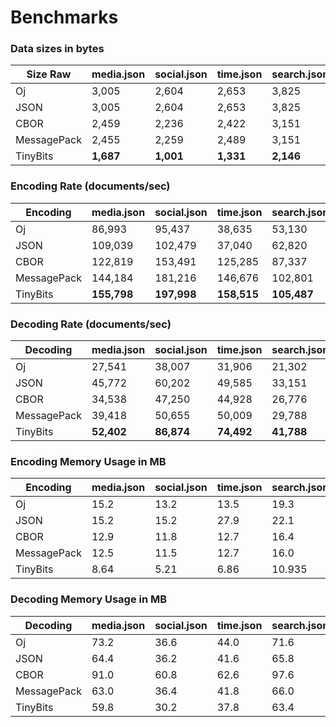 # Benchmarks

### Data sizes in bytes

| Size Raw    | media.json | social.json | time.json | search.json | api.json | users.json | transactions.json | config.json | events.json | geospatial.json | telemetry.json |
| ----------- | ---------- | ----------- | --------- | ----------- | -------- | ---------- | ----------------- | ----------- | ----------- | --------------- | -------------- |
| Oj          | 3,005       | 2,604        | 2,653      | 3,825        | 2,996     | 2,896       | 2,575              | 2,762        | 2,959        | 3,627            | 4,153           |
| JSON        | 3,005       | 2,604        | 2,653      | 3,825        | 2,996     | 2,896       | 2,575              | 2,762        | 2,959        | 3,627            | 4,153           |
| CBOR        | 2,459       | 2,236        | 2,422      | 3,151        | 2,525     | 2,328       | 2,140              | 2,145        | 2,562        | 3,196            | 3,713           |
| MessagePack | 2,455       | 2,259        | 2,489      | 3,151        | 2,521     | 2,323       | 2,182              | 2,135        | 2,560        | 3,259            | 3,692           |
| TinyBits    | **1,687**       | **1,001**        | **1,331**      | **2,146**        | **1,842**     | **1,368**       | **1,101**              | **7,07**         | **1,626**        | **1,752**            | **1,478**           |

### Encoding Rate (documents/sec)

| Encoding    | media.json | social.json | time.json | search.json | api.json | users.json | transactions.json | config.json | events.json | geospatial.json | telemetry.json |
| ----------- | ---------- | ----------- | --------- | ----------- | -------- | ---------- | ----------------- | ----------- | ----------- | --------------- | -------------- |
| Oj          | 86,993      | 95,437       | 38,635     | 53,130       | 78,890    | 68,131      | 67,437             | 73,945       | 82,138       | 16,452           | 41,400          |
| JSON        | 109,039     | 102,479      | 37,040     | 62,820       | 91,719    | 84,072      | 73,791             | 93,755       | 93,074       | 14,383           | 50,471          |
| CBOR        | 122,819     | 153,491      | 125,285    | 87,337       | 101,989   | 91,575      | 111,679            | 96,180       | 120,231      | 63,236           | 86,545          |
| MessagePack | 144,184     | 181,216      | 146,676    | 102,801      | 110,180   | 108,155     | 125,264            | 114,011      | 146,385      | 72,470           | 113,548         |
| TinyBits    | **155,798**     | **197,998**      | **158,515**    | **105,487**      | **124,802**   | **115,862**     | **145,434**            | **133,587**      | **152,479**      | **76,956**           | **118,673**         |

### Decoding Rate (documents/sec)

| Decoding    | media.json | social.json | time.json | search.json | api.json | users.json | transactions.json | config.json | events.json | geospatial.json | telemetry.json |
| ----------- | ---------- | ----------- | --------- | ----------- | -------- | ---------- | ----------------- | ----------- | ----------- | --------------- | -------------- |
| Oj          | 27,541      | 38,007       | 31,906     | 21,302       | 23,911    | 22,187      | 24,692             | 24,659       | 28,805       | 15,505           | 19,572          |
| JSON        | 45,772      | 60,202       | 49,585     | 33,151       | 33,937    | 37,867      | 41,077             | 44,092       | 40,616       | 25,555           | 34,640          |
| CBOR        | 34,538      | 47,250       | 44,928     | 26,776       | 30,767    | 27,782      | 30,357             | 30,275       | 36,017       | 21,589           | 23,108          |
| MessagePack | 39,418      | 50,655       | 50,009     | 29,788       | 31,670    | 29,914      | 35,176             | 33,236       | 39,032       | 22,616           | 28,196          |
| TinyBits    | **52,402**      | **86,874**       | **74,492**     | **41,788**       | **48,389**    | **51,399**      | **51,512**             | **64,675**       | **57,601**       | **40,977**           | **44,576**          |

### Encoding Memory Usage in MB

| Encoding    | media.json | social.json | time.json | search.json | api.json | users.json | transactions.json | config.json | events.json | geospatial.json | telemetry.json |
| ----------- | ---------- | ----------- | --------- | ----------- | -------- | ---------- | ----------------- | ----------- | ----------- | --------------- | -------------- |
| Oj          | 15.2       | 13.2        | 13.5      | 19.3        | 15.2     | 14.7       | 13.1              | 14.0        | 15.0        | 18.3            | 21.0           |
| JSON        | 15.2       | 15.2        | 27.9      | 22.1        | 16.4     | 14.7       | 15.1              | 14.0        | 15.4        | 43.9            | 25.0           |
| CBOR        | 12.9       | 11.8        | 12.7      | 16.4        | 13.2     | 12.2       | 11.3              | 11.3        | 13.4        | 16.6            | 19.2           |
| MessagePack | 12.5       | 11.5        | 12.7      | 16.0        | 12.8     | 11.8       | 11.1              | 10.9        | 13.0        | 16.5            | 18.7           |
| TinyBits    | 8.64       | 5.21        | 6.86      | 10.935      | 9.41     | 7.04       | 5.71              | 3.74        | 8.335       | 8.96            | 7.595          |

### Decoding Memory Usage in MB

| Decoding    | media.json | social.json | time.json | search.json | api.json | users.json | transactions.json | config.json | events.json | geospatial.json | telemetry.json |
| ----------- | ---------- | ----------- | --------- | ----------- | -------- | ---------- | ----------------- | ----------- | ----------- | --------------- | -------------- |
| Oj          | 73.2       | 36.6        | 44.0      | 71.6        | 50.2     | 51.8       | 56.8              | 45.2        | 41.0        | 79.4            | 48.2           |
| JSON        | 64.4       | 36.2        | 41.6      | 65.8        | 49.4     | 51.4       | 54.0              | 44.8        | 40.6        | 73.0            | 45.4           |
| CBOR        | 91.0       | 60.8        | 62.6      | 97.6        | 78.2     | 80.0       | 79.0              | 73.4        | 62.4        | 111.2           | 88.0           |
| MessagePack | 63.0       | 36.4        | 41.8      | 66.0        | 49.6     | 51.6       | 52.6              | 45.0        | 40.8        | 73.2            | 44.0           |
| TinyBits    | 59.8       | 30.2        | 37.8      | 63.4        | 45.8     | 46         | 47.2              | 38.6        | 36.4        | 72.2            | 39.4           |
